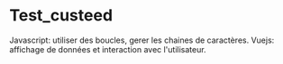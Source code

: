 # Test_custeed
Javascript: utiliser des boucles, gerer les chaines de caractères. Vuejs: affichage de données et interaction avec l'utilisateur.
